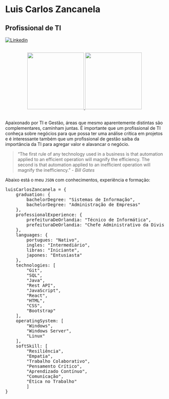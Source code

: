 # Luis Carlos Zancanela

## Profissional de TI

[![Linkedin](https://img.shields.io/badge/-LinkedIn-%230077B5?style=for-the-badge&logo=linkedin&logoColor=white)](https://www.linkedin.com/in/luis-carlos-zancanela/)

<br>

<div align="center">
	<a href="https://github.com/didifive">
		<img
		     height="180em"
		     src="https://github-readme-stats.vercel.app/api?username=didifive&show_icons=true&theme=merko&include_all_commits=true&count_private=true"
		/>
		<img
		     height="180em"
		     src="https://github-readme-stats.vercel.app/api/top-langs/?username=didifive&layout=compact&langs_count=7&theme=merko"
		/>
	</a>	  
</div>

<br>

Apaixonado por TI e Gestão, áreas que mesmo aparentemente distintas são complementares, caminham juntas. É importante que um profissional de TI conheça sobre negócios para que possa ter uma análise crítica em projetos e é interessante também que um profissional de gestão saiba da importância da TI para agregar valor e alavancar o negócio.

> “The first rule of any technology used in a business is that automation applied to an efficient operation will magnify the efficiency. The second is that automation applied to an inefficient operation will magnify the inefficiency.” - _Bill Gates_

Abaixo está o meu `JSON` com conhecimentos, experiência e formação:

<pre>
luisCarlosZancanela = {
	graduation: {
		bachelorDegree: "Sistemas de Informação",
		bachelorDegree: "Administração de Empresas"
	},
	professionalExperience: {
		prefeituraDeOrlandia: "Técnico de Informática",
		prefeituraDeOrlandia: "Chefe Administrativo da Divisão de Água e Esgoto"
	},
	languages: {
		portugues: "Nativo",
		ingles: "Intermediário",
		libras: "Iniciante",
		japones: "Entusiasta"
	},
	technologies: [
		"Git",
		"SQL",
		"Java",
		"Rest API",
		"JavaScript",
		"React",
		"HTML",
		"CSS",
		"Bootstrap"
	],
	operatingSystem: [
		"Windows",
		"Windows Server",
		"Linux"
	],
	softSkill: [
		"Resiliência",
		"Empatia",
		"Trabalho Colaborativo",
		"Pensamento Crítico",
		"Aprendizado Contínuo",
		"Comunicação",
		"Ética no Trabalho"
    	]
} 
</pre>
